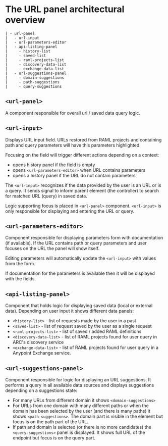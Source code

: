 # The URL panel architectural overview

```
| - url-panel
|   - url-input
|   - url-parameters-editor
|   - api-listing-panel
|     - history-list
|     - saved-list
|     - raml-projects-list
|     - discovery-data-list
|     - exchange-data-list
|   - url-suggestions-panel
|     - domain-suggestions
|     - path-suggestions
|     - query-suggestions
```

## `<url-panel>`
A component responsible for overall url / saved data query logic.

## `<url-input>`
Displays URL input field. URLs restored from RAML projects and containing path and query parameters will have this parameters highlighted.

Focusing on the field will trigger different actions depending on a context:
* opens history panel if the field is empty
* opens `<url-parameters-editor>` when URL contains parameters
* opens a history panel if the URL do not contain parameters

The `<url-input>` recognizes if the data provided by the user is an URL or is a query. It sends signal to inform parent element (the controller) to search for matched URL (query) in saved data.

Logic supporting focus is placed in `<url-panel>` component. `<url-input>` is only responsible for displaying and entering the URL or query.

## `<url-parameters-editor>`
Component responsible for displaying parameters form with documentation (if available). If the URL contains path or query parameters and user focuses on the URL the panel will show itself.

Editing parameters will automatically update the `<url-input>` with values from the form.

If documentation for the parameters is available then it will be displayed with the fields.


## `<api-listing-panel>`
Component that holds logic for displaying saved data (local or external data).
Depending on user input it shows different data panels:
* `<history-list>` - list of requests made by the user in a past
* `<saved-list>` - list of request saved by the user as a single request
* `<raml-projects-list>` - list of saved / added RAML definitions
* `<discovery-data-list>` - list of RAML projects found for user query in ARC's discovery service
* `<exchange-data-list>` - list of RAML projects found for user query in a Anypoint Exchange service.

## `<url-suggestions-panel>`
Component responsible for logic for displaying an URL suggestions. It performs a query in all available data sources and displays suggestions depending on a suggestions state:

* For many URLs from different domain it shows `<domain-suggestions>`
* For URLs from one domain with many different paths or when the domain has been selected by the user (and there is many paths) it shows `<path-suggestions>`. The domain part is visible in the element but focus is on
the path part of the URL.
* If path and domain is selected (or there is no more candidates) the `<query-suggestions>` panel is displayed. It shows full URL of the endpoint but focus is on the query part.
